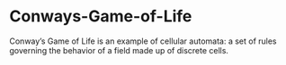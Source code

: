 # Conways-Game-of-Life
Conway’s Game of Life is an example of cellular automata: a set of rules governing the behavior of a field made up of discrete cells.
